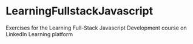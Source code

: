 # LearningFullstackJavascript
Exercises for the Learning Full-Stack Javascript Development course on LinkedIn Learning platform 
